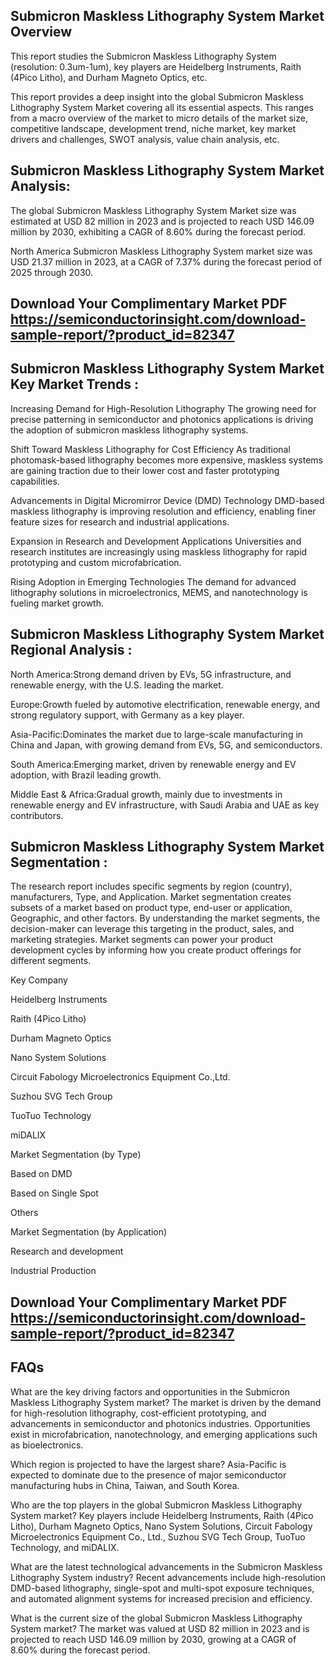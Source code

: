 ## Submicron Maskless Lithography System Market Overview
This report studies the Submicron Maskless Lithography System (resolution: 0.3um-1um), key players are Heidelberg Instruments, Raith (4Pico Litho), and Durham Magneto Optics, etc.

This report provides a deep insight into the global Submicron Maskless Lithography System Market covering all its essential aspects. This ranges from a macro overview of the market to micro details of the market size, competitive landscape, development trend, niche market, key market drivers and challenges, SWOT analysis, value chain analysis, etc.

## Submicron Maskless Lithography System Market Analysis:
The global Submicron Maskless Lithography System Market size was estimated at USD 82 million in 2023 and is projected to reach USD 146.09 million by 2030, exhibiting a CAGR of 8.60% during the forecast period.

North America Submicron Maskless Lithography System market size was USD 21.37 million in 2023, at a CAGR of 7.37% during the forecast period of 2025 through 2030.

## Download Your Complimentary Market PDF   https://semiconductorinsight.com/download-sample-report/?product_id=82347

## Submicron Maskless Lithography System Market Key Market Trends  :
Increasing Demand for High-Resolution Lithography
The growing need for precise patterning in semiconductor and photonics applications is driving the adoption of submicron maskless lithography systems.

Shift Toward Maskless Lithography for Cost Efficiency
As traditional photomask-based lithography becomes more expensive, maskless systems are gaining traction due to their lower cost and faster prototyping capabilities.

Advancements in Digital Micromirror Device (DMD) Technology
DMD-based maskless lithography is improving resolution and efficiency, enabling finer feature sizes for research and industrial applications.

Expansion in Research and Development Applications
Universities and research institutes are increasingly using maskless lithography for rapid prototyping and custom microfabrication.

Rising Adoption in Emerging Technologies
The demand for advanced lithography solutions in microelectronics, MEMS, and nanotechnology is fueling market growth.

## Submicron Maskless Lithography System Market Regional Analysis :
North America:Strong demand driven by EVs, 5G infrastructure, and renewable energy, with the U.S. leading the market.

Europe:Growth fueled by automotive electrification, renewable energy, and strong regulatory support, with Germany as a key player.

Asia-Pacific:Dominates the market due to large-scale manufacturing in China and Japan, with growing demand from EVs, 5G, and semiconductors.

South America:Emerging market, driven by renewable energy and EV adoption, with Brazil leading growth.

Middle East & Africa:Gradual growth, mainly due to investments in renewable energy and EV infrastructure, with Saudi Arabia and UAE as key contributors.

## Submicron Maskless Lithography System Market Segmentation :
The research report includes specific segments by region (country), manufacturers, Type, and Application. Market segmentation creates subsets of a market based on product type, end-user or application, Geographic, and other factors. By understanding the market segments, the decision-maker can leverage this targeting in the product, sales, and marketing strategies. Market segments can power your product development cycles by informing how you create product offerings for different segments.

Key Company

Heidelberg Instruments

Raith (4Pico Litho)

Durham Magneto Optics

Nano System Solutions

Circuit Fabology Microelectronics Equipment Co.,Ltd.

Suzhou SVG Tech Group

TuoTuo Technology

miDALIX

Market Segmentation (by Type)

Based on DMD

Based on Single Spot

Others

Market Segmentation (by Application)

Research and development

Industrial Production



## Download Your Complimentary Market PDF   https://semiconductorinsight.com/download-sample-report/?product_id=82347                      


## FAQs
What are the key driving factors and opportunities in the Submicron Maskless Lithography System market?
The market is driven by the demand for high-resolution lithography, cost-efficient prototyping, and advancements in semiconductor and photonics industries. Opportunities exist in microfabrication, nanotechnology, and emerging applications such as bioelectronics.


Which region is projected to have the largest share?
Asia-Pacific is expected to dominate due to the presence of major semiconductor manufacturing hubs in China, Taiwan, and South Korea.


Who are the top players in the global Submicron Maskless Lithography System market?
Key players include Heidelberg Instruments, Raith (4Pico Litho), Durham Magneto Optics, Nano System Solutions, Circuit Fabology Microelectronics Equipment Co., Ltd., Suzhou SVG Tech Group, TuoTuo Technology, and miDALIX.


What are the latest technological advancements in the Submicron Maskless Lithography System industry?
Recent advancements include high-resolution DMD-based lithography, single-spot and multi-spot exposure techniques, and automated alignment systems for increased precision and efficiency.


What is the current size of the global Submicron Maskless Lithography System market?
The market was valued at USD 82 million in 2023 and is projected to reach USD 146.09 million by 2030, growing at a CAGR of 8.60% during the forecast period.

